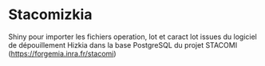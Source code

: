 # Stacomizkia
Shiny pour importer les fichiers operation, lot et caract lot issues du logiciel de dépouillement Hizkia dans la base PostgreSQL du projet STACOMI (https://forgemia.inra.fr/stacomi)

